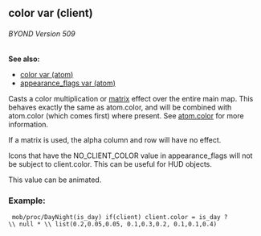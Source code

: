 ## color var (client) 
###### BYOND Version 509
**See also:**
*   [color var (atom)](/ref/atom/var/color.md) 
*   [appearance_flags var (atom)](/ref/atom/var/appearance_flags.md) 


Casts a color multiplication or
[matrix](/ref/%7Bnotes%7D/color-matrix.md)  effect over the entire main map.
This behaves exactly the same as atom.color, and will be combined with
atom.color (which comes first) where present. See
[atom.color](/ref/atom/var/color.md) for more information. 

If a
matrix is used, the alpha column and row will have no effect.


Icons that have the NO_CLIENT_COLOR value in appearance_flags
will not be subject to client.color. This can be useful for HUD objects.


This value can be animated.
### Example:

```
 mob/proc/DayNight(is_day) if(client) client.color = is_day ?
\\ null * \\ list(0.2,0.05,0.05, 0.1,0.3,0.2, 0.1,0.1,0.4) 
```
